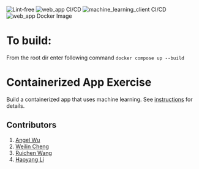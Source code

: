 ![Lint-free](https://github.com/nyu-software-engineering/containerized-app-exercise/actions/workflows/lint.yml/badge.svg)
![web_app CI/CD](https://github.com/software-students-spring2024/4-containerized-app-exercise-lazyllm4/actions/workflows/web_app.yml/badge.svg)
![machine_learning_client CI/CD](https://github.com/software-students-spring2024/4-containerized-app-exercise-lazyllm4/actions/workflows/machine_learning_client.yml/badge.svg)
![web_app Docker Image](https://github.com/software-students-spring2024/4-containerized-app-exercise-lazyllm4/actions/workflows/publish-docker-image.yml/badge.svg)

# To build:

From the root dir
enter following command
`docker compose up --build`
# Containerized App Exercise

Build a containerized app that uses machine learning. See [instructions](./instructions.md) for details.


## Contributors
1. [Angel Wu](https://github.com/angelWu2002)	
2. [Weilin Cheng](https://github.com/M1stery232)
3. [Ruichen Wang](https://github.com/rcwang937)	
4. [Haoyang Li](https://github.com/LeoLi727)	